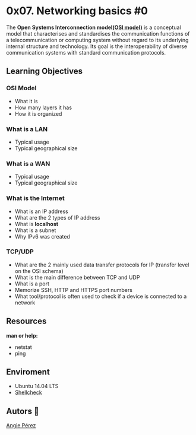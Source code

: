 # 0x07. Networking basics #0 #
The **Open Systems Interconnection model[(OSI model)](https://en.wikipedia.org/wiki/OSI_model)** is a conceptual model that characterises and standardises the communication functions of a telecommunication or computing system without regard to its underlying internal structure and technology. Its goal is the interoperability of diverse communication systems with standard communication protocols.
## Learning Objectives
### OSI Model
* What it is
* How many layers it has
* How it is organized
### What is a LAN
* Typical usage
* Typical geographical size
### What is a WAN
* Typical usage
* Typical geographical size
### What is the Internet
* What is an IP address
* What are the 2 types of IP address
* What is **localhost**
* What is a subnet
* Why IPv6 was created
### TCP/UDP
* What are the 2 mainly used data transfer protocols for IP (transfer level on the OSI schema)
* What is the main difference between TCP and UDP
* What is a port
* Memorize SSH, HTTP and HTTPS port numbers
* What tool/protocol is often used to check if a device is connected to a network
## Resources
**man or help:**
* netstat
* ping
## Enviroment
 * Ubuntu 14.04 LTS
 * [Shellcheck](https://github.com/koalaman/shellcheck)
 ## Autors :ribbon: ##
[Angie Pérez](https://twitter.com/xiommyperez)